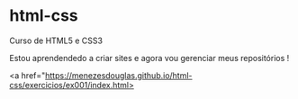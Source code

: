 # html-css
Curso de HTML5 e CSS3

Estou aprendendedo a criar sites e agora vou gerenciar meus repositórios !

<a href="https://menezesdouglas.github.io/html-css/exercicios/ex001/index.html>